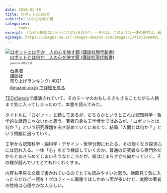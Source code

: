 ```yaml
---
date: 2010-01-18
title: ロボットとは何か
subtitle: 人の心を映す鏡
categories: 
    - books
excerpt: 「なぜ人間型ロボットにこだわるのか?」――それは、このような一連の研究は、著者にとって「人間とは何か」を問う自己探求の試みでもあるからです。
ogimage: https://images-na.ssl-images-amazon.com/images/I/41VjIwsW4UL._SL160_.jpg
---
```


<div class="azlink-box"><div class="azlink-image" style="float:left"><a href="http://www.amazon.co.jp/exec/obidos/ASIN/B00APR9CCU/warikiru-22/" name="azlinklink" target="_blank"><img src="https://images-na.ssl-images-amazon.com/images/I/41VjIwsW4UL._SL160_.jpg" alt="ロボットとは何か　人の心を映す鏡 (講談社現代新書)" style="border:none" /></a></div><div class="azlink-info" style="float:left;margin-left:15px;line-height:120%"><div class="azlink-name" style="margin-bottom:10px;line-height:120%"><a href="http://www.amazon.co.jp/exec/obidos/ASIN/B00APR9CCU/warikiru-22/" name="azlinklink" target="_blank">ロボットとは何か　人の心を映す鏡 (講談社現代新書)</a><div class="azlink-powered-date" style="font-size:7pt;margin-top:5px;font-family:verdana;line-height:120%">posted at 2015.2.11</div></div><div class="azlink-detail">石黒浩<br />講談社<br />売り上げランキング: 4021<br /></div><div class="azlink-link" style="margin-top:5px"><a href="http://www.amazon.co.jp/exec/obidos/ASIN/B00APR9CCU/warikiru-22/" target="_blank">Amazon.co.jp で詳細を見る</a></div></div><div class="azlink-footer" style="clear:left"></div></div>

[TEDxSeeds](http://tedxseeds.org/talk/robots-are-mirrors-of-human-heart/)で講演されていて、そのテーマのおもしろさもさることながら人柄まで気に入ってしまったので、本書を読んでみた。

タイトルに「ロボット」と題してあるが、どちらかというとこれは認知科学・哲学的な話題じゃないかと思う。著者自身も工学博士ではあるが、「ロボットとは何か？」という研究課題を突き詰めていくにあたり、結局「人間とは何か？」という問題に迫っていく。

工学から認知科学・脳科学・デザイン・哲学分野にわたる、その飽くなき探求心には恐れ入る。一体「心」をどう検証していくのか。普通の研究者なら専門外だからとあきらめてしまいそうなところだが、彼は止まらず立ち向かっていく。その様が読んでいてとてもわくわくする。

内容も平易な文章で書かれているのでとても読みやすいと思う。動画見て気に入ったらぜひご一読を！プロフィール画像ではしかめっ面が多いけど、実際の著者の性格は心穏やかな人らしい。